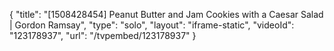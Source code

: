 {
    "title": "[1508428454] Peanut Butter and Jam Cookies with a Caesar Salad | Gordon Ramsay",
    "type": "solo",
    "layout": "iframe-static",
    "videoId": "123178937",
    "url": "\/tvpembed\/123178937"
}